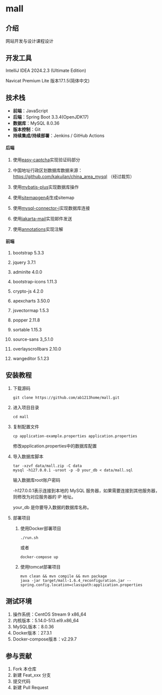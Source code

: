 # mall

## 介绍
网站开发与设计课程设计

## 开发工具
IntelliJ IDEA 2024.2.3 (Ultimate Edition)

Navicat Premium Lite 版本17.1.5(简体中文)

## 技术栈

- **前端**：JavaScript
- **后端**：Spring Boot 3.3.4(OpenJDK17)
- **数据库**：MySQL 8.0.36
- **版本控制**：Git
- **持续集成/持续部署**：Jenkins / GitHub Actions

#### 后端

1. 使用[easy-captcha](https://github.com/ele-admin/EasyCaptcha "v1.6.2")实现验证码部分

2. 中国地址行政区划数据库数据来源：https://github.com/kakuilan/china_area_mysql
（经过裁剪）

3. 使用[mybatis-plus](https://github.com/baomidou/mybatis-plus "v3.5.8")实现数据库操作

4. 使用[sitemapgen4j](https://github.com/dfabulich/sitemapgen4j "v1.1.1")生成sitemap

5. 使用[mysql-connector-j](https://github.com/mysql/mysql-connector-j "v8.3.0")实现数据库连接

6. 使用[jakarta-mail](https://github.com/jakartaee/mail-api "v2.0.1")实现邮件发送

7. 使用[annotations](https://github.com/JetBrains/java-annotations "v26.0.0")实现注解

#### 前端

1. bootstrap 5.3.3

2. jquery 3.7.1

3. adminlte 4.0.0

4. bootstrap-icons 1.11.3

5. crypto-js 4.2.0

6. apexcharts 3.50.0

7. jsvectormap 1.5.3

8. popper 2.11.8

9. sortable 1.15.3

10. source-sans 3_5.1.0

11. overlayscrollbars 2.10.0

12. wangeditor 5.1.23

## 安装教程

1.  下载源码
    ```shell
    git clone https://github.com/ab1213home/mall.git
    ```
2.  进入项目目录
    ```shell
    cd mall
    ```
3.  复制配置文件
    ```shell
    cp application-example.properties application.properties
    ```
    修改application.properties中的数据库配置
4. 导入数据库脚本
    ```shell
    tar -xzvf data/mall.zip -C data
    mysql -h127.0.0.1 -uroot -p -D your_db < data/mall.sql
    ```
   输入数据库root账户密码

   -h127.0.0.1表示连接到本地的 MySQL 服务器，如果需要连接到其他服务器，则修改为对应服务器的 IP 地址。
   
    your_db 是你要导入数据的数据库名称。
5. 部署项目
   1. 使用Docker部署项目
      ```shell
      ./run.sh
      ``` 
      或者
      ```shell
      docker-compose up
      ```
   2. 使用tomcat部署项目
      ```shell
      mvn clean && mvn compile && mvn package 
      java -jar target/mall-1.6.4_reconfiguration.jar --spring.config.location=classpath:application.properties
      ```
## 测试环境

1. 操作系统：CentOS Stream 9 x86_64
2. 内核版本：5.14.0-513.el9.x86_64
3. MySQL版本：8.0.36
4. Docker版本：27.3.1
5. Docker-compose版本：v2.29.7

## 参与贡献

1.  Fork 本仓库
2.  新建 Feat_xxx 分支
3.  提交代码
4.  新建 Pull Request